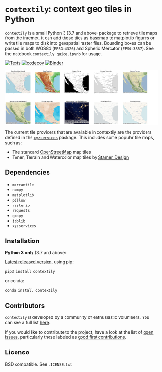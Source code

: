 # `contextily`: context geo tiles in Python

`contextily` is a small Python 3 (3.7 and above) package to retrieve tile maps from the
internet. It can add those tiles as basemap to matplotlib figures or write tile
maps to disk into geospatial raster files. Bounding boxes can be passed in both
WGS84 (`EPSG:4326`) and Spheric Mercator (`EPSG:3857`). See the notebook
`contextily_guide.ipynb` for usage.


[![Tests](https://github.com/geopandas/contextily/actions/workflows/tests.yaml/badge.svg)](https://github.com/geopandas/contextily/actions/workflows/tests.yaml)
[![codecov](https://codecov.io/gh/geopandas/contextily/branch/main/graph/badge.svg?token=5Eu3L1peBb)](https://codecov.io/gh/geopandas/contextily)
[![Binder](https://mybinder.org/badge_logo.svg)](https://mybinder.org/v2/gh/geopandas/contextily/main?urlpath=lab/tree/notebooks/intro_guide.ipynb)

![Tiles](tiles.png)

The current tile providers that are available in contextily are the providers
defined in the [`xyzservices`](https://xyzservices.readthedocs.io)
package. This includes some popular tile maps, such as:

* The standard [OpenStreetMap](http://openstreetmap.org) map tiles
* Toner, Terrain and Watercolor map tiles by [Stamen Design](http://stamen.com)

## Dependencies

* `mercantile`
* `numpy`
* `matplotlib`
* `pillow`
* `rasterio`
* `requests`
* `geopy`
* `joblib`
* `xyzservices`

## Installation

**Python 3 only** (3.7 and above)

[Latest released version](https://github.com/geopandas/contextily/releases/), using pip:

```sh
pip3 install contextily
```

or conda:

```sh
conda install contextily
```


## Contributors

`contextily` is developed by a community of enthusiastic volunteers. You can see a full list [here](https://github.com/geopandas/contextily/graphs/contributors).

If you would like to contribute to the project, have a look at the list of [open issues](https://github.com/geopandas/contextily/issues), particularly those labeled as [good first contributions](https://github.com/geopandas/contextily/issues?q=is%3Aissue+is%3Aopen+label%3Agood-first-contribution).

## License

BSD compatible. See `LICENSE.txt`
